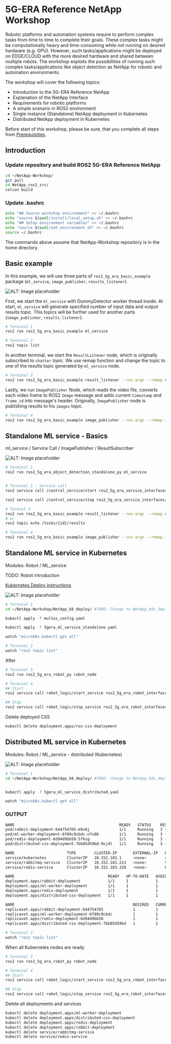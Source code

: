 # 5G-ERA Reference NetApp Workshop

Robotic platforms and automation systems require to perform complex tasks from time to time to complete their goals. These complex tasks might be computationally heavy and time-consuming while not running on desired hardware (e.g. GPU). However, such tasks/applications might be deployed on EDGE/CLOUD with the more desired hardware and shared between multiple robots. The workshop exploits the possibilities of running such complex tasks/applications like object detection as NetApp for robotic and automation environments.

The workshop will cover the following topics:

* Introduction to the 5G-ERA Reference NetApp
* Explanation of the NetApp Interface
* Requirements for robotic platforms
* A simple scenario in ROS2 environment
* Single-instance (Standalone) NetApp deployment in Kubernetes
* Distributed NetApp deployment in Kubernetes

Before start of this workshop, please be sure, that you complete all steps from [Prerequisities](Documentation/0_Prerequisites.md).

## Introduction

### Update repository and build ROS2 5G-ERA Reference NetApp
```bash
cd ~/NetApp-Workshop/
git pull
cd NetApp_ros2_src/
colcon build
```

### Update .bashrc
```bash
echo "## Source workshop environment" >> ~/.bashrc
echo "source $(pwd)/install/local_setup.sh" >> ~/.bashrc
echo "## Setup environment variables" >> ~/.bashrc
echo "source $(pwd)/set_environment.sh" >> ~/.bashrc
source ~/.bashrc
```

The commands above assume that NetApp-Workshop repository is in the home directory.

## Basic example
In this example, we will use three parts of `ros2_5g_era_basic_example` package (`ml_service`, `image_publisher`, `results_listener`). 

![ALT: Image placeholder](Images/image-placeholder.jpg "IMAGE_PLACEHOLDER_CAPTION")

First, we start the `ml_service` with DummyDetector worker thread inside. At start, `ml_service` will generate specified number of input data and output results topic. This topics will be further used for another parts (`image_publisher`, `results_listener`).

```bash
# Terminal 1
ros2 run ros2_5g_era_basic_example ml_service

# Terminal 2
ros2 topic list
```

In another terminal, we start the `ResultListener` node, which is originally subscribed to `chatter` topic. We use remap function and change the topic to one of the results topic generated by `ml_service` node.
```bash
# Terminal 3
ros2 run ros2_5g_era_basic_example result_listener --ros-args --remap chatter:=/robot1_results
```

Lastly, we run `ImagePublisher` Node, which reads the video file, converts each video frame to ROS2 `Image` message and adds current `timestamp` and `frame_id` into message's header. Originally, `ImagaPublisher` node is publishing results to his `images` topic.
```bash
# Terminal 4
ros2 run ros2_5g_era_basic_example image_publisher --ros-args --remap images:=/robot1_images
```

## Standalone ML service - Basics

ml_service / Service Call / ImagePublisher / ResultSubscriber

![ALT: Image placeholder](Images/image-placeholder.jpg "IMAGE_PLACEHOLDER_CAPTION")
```bash
# Terminal 1
ros2 run ros2_5g_era_object_detection_standalone_py ml_service


# Terminal 2 - Service call
ros2 service call /control_service/start ros2_5g_era_service_interfaces/Start 

ros2 service call /control_service/stop ros2_5g_era_service_interfaces/Stop 'task_id: "{id}"'

# Termial 3
ros2 run ros2_5g_era_basic_example result_listener --ros-args --remap chatter:=/tasks/{id}/results
# or
ros2 topic echo /tasks/{id}/results

# Terminal 4
ros2 run ros2_5g_era_basic_example image_publisher --ros-args --remap images:=/tasks/{id}/data

```

<!-- 
## Demo - Robot / ML_service (Host system) - BACKUP
```bash
# Terminal 1
ros2 run ros2_5g_era_object_detection_standalone_py ml_service

# Terminal 2
ros2 run ros2_5g_era_robot_py robot_node

# Terminal 3
## Start 
ros2 service call robot_logic/start_service ros2_5g_era_robot_interfaces/srv/StartService "{service_base_name: /control_service}"

## Stop
ros2 service call robot_logic/stop_service ros2_5g_era_robot_interfaces/srv/StopService
```
-->


## Standalone ML service in Kubernetes

Modules: Robot / ML_service

TODO: Robot introduction



[Kubernetes Deploy instructions](../NetApp_k8_deploy/README.md)

![ALT: Image placeholder](Images/image-placeholder.jpg "IMAGE_PLACEHOLDER_CAPTION")

```bash
# Terminal 1
cd ~/NetApp-Workshop/NetApp_k8_deploy/ #TODO: Change to NetApp_k8s_deploy ??

kubectl apply -f multus_config.yaml

kubectl apply -f 5gera_ml_service_standalone.yaml

watch "microk8s.kubectl get all"
```

```bash
# Terminal 2
watch "ros2 topic list"
```

After 
```bash
# Terminal 3
ros2 run ros2_5g_era_robot_py robot_node

# Terminal 4
## Start 
ros2 service call robot_logic/start_service ros2_5g_era_robot_interfaces/srv/StartService "{service_base_name: /control_service}"

## Stop
ros2 service call robot_logic/stop_service ros2_5g_era_robot_interfaces/srv/StopService
```

Delete deployed CSS

```bash
kubectl delete deployment.apps/ros-css-deployment
```

## Distributed ML service in Kubernetes

Modules: Robot / ML_service - distributed (Kubernetes)

![ALT: Image placeholder](Images/image-placeholder.jpg "IMAGE_PLACEHOLDER_CAPTION")

```bash
# Terminal 1
cd ~/NetApp-Workshop/NetApp_k8_deploy/ #TODO: Change to NetApp_k8s_deploy ??


kubectl apply -f 5gera_ml_service_distributed.yaml

watch "microk8s.kubectl get all"
```

### OUTPUT

```bash
NAME                                              READY   STATUS    RESTARTS      AGE
pod/rabbit-deployment-644754765-m9s8j             1/1     Running   3 (61s ago)   19h
pod/ml-worker-deployment-6f89c9cbdc-n7v88         1/1     Running   3 (61s ago)   19h
pod/redis-deployment-6d94d9bb58-57ksg             1/1     Running   3 (61s ago)   19h
pod/distributed-css-deployment-7bb85d59bd-9vj4l   1/1     Running   3 (61s ago)   19h

NAME                       TYPE        CLUSTER-IP       EXTERNAL-IP   PORT(S)    AGE
service/kubernetes         ClusterIP   10.152.183.1     <none>        443/TCP    46d
service/rabbitmq-service   ClusterIP   10.152.183.213   <none>        5672/TCP   19h
service/redis-service      ClusterIP   10.152.183.158   <none>        6379/TCP   19h

NAME                                         READY   UP-TO-DATE   AVAILABLE   AGE
deployment.apps/rabbit-deployment            1/1     1            1           19h
deployment.apps/ml-worker-deployment         1/1     1            1           19h
deployment.apps/redis-deployment             1/1     1            1           19h
deployment.apps/distributed-css-deployment   1/1     1            1           19h

NAME                                                    DESIRED   CURRENT   READY   AGE
replicaset.apps/rabbit-deployment-644754765             1         1         1       19h
replicaset.apps/ml-worker-deployment-6f89c9cbdc         1         1         1       19h
replicaset.apps/redis-deployment-6d94d9bb58             1         1         1       19h
replicaset.apps/distributed-css-deployment-7bb85d59bd   1         1         1       19h
```

```bash
# Terminal 2
watch "ros2 topic list"
```

When all Kubernetes nodes are ready
```bash
# Terminal 3
ros2 run ros2_5g_era_robot_py robot_node

# Terminal 4
## Start 
ros2 service call robot_logic/start_service ros2_5g_era_robot_interfaces/srv/StartService "{service_base_name: /control_service}"

## Stop
ros2 service call robot_logic/stop_service ros2_5g_era_robot_interfaces/srv/StopService
```

Delete all deployments and services

```bash
kubectl delete deployment.apps/ml-worker-deployment
kubectl delete deployment.apps/distributed-css-deployment
kubectl delete deployment.apps/redis-deployment
kubectl delete deployment.apps/rabbit-deployment
kubectl delete service/rabbitmq-service
kubectl delete service/redis-service
```
